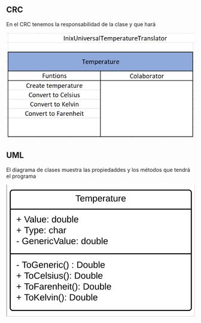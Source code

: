 ## CRC
En el CRC tenemos la responsabilidad de la clase y que hará

![alt text](/ImageResources/CRC.PNG)

## UML
El diagrama de clases muestra las propiedaddes y los métodos que tendrá el programa

![alt text](/ImageResources/ClassDiagram.PNG)
